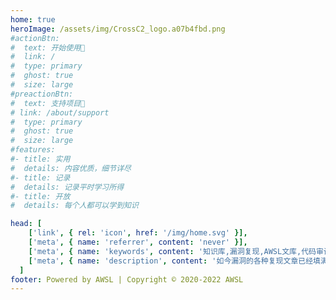```yaml
---
home: true
heroImage: /assets/img/CrossC2_logo.a07b4fbd.png
#actionBtn:
#  text: 开始使用🍃
#  link: /
#  type: primary
#  ghost: true
#  size: large
#preactionBtn:
#  text: 支持项目🍃
# link: /about/support
#  type: primary
#  ghost: true
#  size: large
#features:
#- title: 实用
#  details: 内容优质，细节详尽
#- title: 记录
#  details: 记录平时学习所得
#- title: 开放
#  details: 每个人都可以学到知识

head: [
    ['link', { rel: 'icon', href: '/img/home.svg' }],
    ['meta', { name: 'referrer', content: 'never' }],
    ['meta', { name: 'keywords', content: '知识库,漏洞复现,AWSL文库,代码审计,渗透测试' }],
    ['meta', { name: 'description', content: '如今漏洞的各种复现文章已经填满了互联网，但是每次去尝试漏洞复现时，总会纠结于环境搭建，POC和漏洞原理上。由于这些因素，通常都需要翻阅很多很多的文章才能理解这个漏洞，于是，便萌生了把环境搭建，POC，漏洞原理全部集合在一个文库的想法，PeiQI WiKi-POC文库便由此而来🐣' }],
  ]
footer: Powered by AWSL | Copyright © 2020-2022 AWSL
---
```


</br>
</br>

<a-alert type="info" message="提示" description="本文库仅限南通大学AWSL战队内部阅读，由于传播、利用此文所提供的信息而造成的任何直接或者间接的后果及损失，均由使用者本人负责，文章作者不为此承担任何责任。AWSL战队拥有对此文章的修改和解释权。" showIcon>
</a-alert>


</br>
</br>






<p></p> 

<template>
  <a-timeline>
    <a-timeline-item>
      2022.4.11
      <p>
        - <a-tag color="red">红蓝对抗</a-tag>新增漏洞挖掘文章：<a href='/redteam/vuln/逻辑漏洞/验证码安全.html'>验证码安全</a><br/>
        - <a-tag color="red">漏洞相关</a-tag><a href='/wiki/frame/SpringBoot/Spring Core JDK9+ Spring4Shell远程命令执行漏洞.html'>Spring Core JDK9+ Spring4Shell远程命令执行漏洞 CVE-2022-22965</a><br/>
        - <a-tag color="red">漏洞相关</a-tag><a href='/wiki/webserver/Apache/Apache Spark unTarUsingTar 命令注入漏洞 SPARK-38631.html'>Apache Spark unTarUsingTar 命令注入漏洞 SPARK-38631</a><br/>
        - <a-tag color="red">漏洞相关</a-tag><a href='/wiki/iot/TOTOLink/TOTOLink 多个设备 download.cgi 远程命令执行漏洞 CVE-2022-25084.html'>TOTOLink 多个设备 download.cgi 远程命令执行漏洞 CVE-2022-25084</a><br/>
        - <a-tag color="red">漏洞相关</a-tag><a href='/wiki/frame/SpringBoot/Spring Cloud Function SPEL 远程命令执行漏洞.html'>Spring Cloud Function SPEL 远程命令执行漏洞</a><br/>
        - <a-tag color="red">漏洞相关</a-tag><a href='/wiki/frame/MotionEye/MotionEye 视频监控组件 list 信息泄漏洞 CVE-2022-25568.html'>MotionEye 视频监控组件 list 信息泄漏洞 CVE-2022-25568</a><br/>
        - <a-tag color="red">漏洞相关</a-tag><a href='/wiki/iot/华为/Huawei DG8045 deviceinfo 信息泄漏漏洞.html'>Huawei DG8045 deviceinfo 信息泄漏漏洞</a><br/>
        - <a-tag color="green">学习报告</a-tag>新增学习报告：<a href='/studyreport/2022/张心玥/张心玥学习报告04.html'>张心玥学习报告04</a><br/>
        - <a-tag color="green">学习报告</a-tag>新增学习报告：<a href='/studyreport/2022/朱海龙/朱海龙学习报告04.html'>朱海龙学习报告04</a><br/>
        - <a-tag color="green">学习报告</a-tag>新增学习报告：<a href='/studyreport/2022/刘灿/刘灿学习报告04.html'>刘灿学习报告04</a><br/>
        - <a-tag color="green">学习报告</a-tag>新增学习报告：<a href='/studyreport/2022/葛宝琦/葛宝琦学习报告04.html'>葛宝琦学习报告04</a><br/>
        - <a-tag color="green">学习报告</a-tag>新增学习报告：<a href='/studyreport/2022/翟一鸣/翟一鸣学习报告04/翟一鸣学习报告04.html'>翟一鸣学习报告04</a><br/>
        - <a-tag color="green">学习报告</a-tag>新增学习报告：<a href='/studyreport/2022/陆玺州/陆玺州学习报告04.html'>陆玺州学习报告04</a><br/>
        - <a-tag color="green">学习报告</a-tag>新增学习报告：<a href='/studyreport/2022/陈励文/陈励文学习报告04.html'>陈励文学习报告04</a><br/>
      </p>
    </a-timeline-item> 
    <a-timeline-item>
      2022.4.9
      <p>
        - <a-tag color="blue">神兵利器</a-tag>新增神兵利器——漏洞利用：<a href='/weapons/exploit/flask_session_cookie_manager/flask_session_cookie_manager.html'>flask_session_cookie_manager</a><br/>
        - <a-tag color="blue">神兵利器</a-tag>新增神兵利器——漏洞利用：<a href='/weapons/exploit/Flask-Unsign/Flask-Unsign.html'>Flask-Unsign</a><br/>
      </p>
    </a-timeline-item>
    <a-timeline-item>
      2022.4.4
      <p>
        - <a-tag color="yellow">CTF</a-tag>新增WEB文章：<a href='/ctf/WEB/PHP其他相关/php反序列化字符串逃逸/php反序列化字符串逃逸.html'>php反序列化字符串逃逸</a><br/>
        - <a-tag color="green">学习报告</a-tag>新增学习报告：<a href='/studyreport/2022/张心玥/张心玥学习报告03.html'>张心玥学习报告03</a><br/>
        - <a-tag color="green">学习报告</a-tag>新增学习报告：<a href='/studyreport/2022/朱海龙/朱海龙学习报告03.html'>朱海龙学习报告03</a><br/>
        - <a-tag color="green">学习报告</a-tag>新增学习报告：<a href='/studyreport/2022/刘灿/刘灿学习报告03.html'>刘灿学习报告03</a><br/>
        - <a-tag color="green">学习报告</a-tag>新增学习报告：<a href='/studyreport/2022/葛宝琦/葛宝琦学习报告03.html'>葛宝琦学习报告03</a><br/>
        - <a-tag color="green">学习报告</a-tag>新增学习报告：<a href='/studyreport/2022/翟一鸣/翟一鸣学习报告03/翟一鸣学习报告03.html'>翟一鸣学习报告03</a><br/>
        - <a-tag color="green">学习报告</a-tag>新增学习报告：<a href='/studyreport/2022/陆玺州/陆玺州学习报告03.html'>陆玺州学习报告03</a><br/>
        - <a-tag color="green">学习报告</a-tag>新增学习报告：<a href='/studyreport/2022/陈励文/陈励文学习报告03.html'>陈励文学习报告03</a><br/>
      </p>
    </a-timeline-item>
    <a-timeline-item>
      2022.4.1
      <p>
        - <a-tag color="yellow">CTF</a-tag>新增WEB文章：<a href='/ctf/WEB/PHP其他相关/php一些绕过总结/php一些绕过总结.html'>php一些绕过总结</a><br/>
        - <a-tag color="yellow">CTF</a-tag>新增WEB文章：<a href='/ctf/WEB/PHP其他相关/php session伪造/php session伪造.html'>php session伪造</a><br/>
        - <a-tag color="blue">神兵利器</a-tag>新增神兵利器——C2：<a href='/weapons/C2/GScan/GScan.html'>GScan</a><br/>
        - <a-tag color="blue">神兵利器</a-tag>新增神兵利器——漏洞利用：<a href='/weapons/exploit/vulmap/vulmap.html'>vulmap</a><br/>
        - <a-tag color="blue">神兵利器</a-tag>新增神兵利器——信息搜集：<a href='/weapons/info_collect/dismap/readme-zh.html'>dismap</a><br/>
        - <a-tag color="blue">神兵利器</a-tag>新增神兵利器——信息搜集：<a href='/weapons/info_collect/ehole/ehole.html'>ehole</a><br/>
        - <a-tag color="blue">神兵利器</a-tag>新增神兵利器——信息搜集：<a href='/weapons/info_collect/fofax/fofax.html'>FoFaX</a><br/>
        - <a-tag color="blue">神兵利器</a-tag>新增神兵利器——信息搜集：<a href='/weapons/info_collect/HackBrowserData/HackBrowserData.html'>HackBrowserData</a><br/>
        - <a-tag color="blue">神兵利器</a-tag>新增神兵利器——信息搜集：<a href='/weapons/info_collect/Yasso/Yasso.html'>Yasso</a><br/>
        - <a-tag color="blue">神兵利器</a-tag>新增神兵利器——溯源与反制：<a href='/weapons/trace_source/goblin/goblin.html'>Goblin</a><br/>
        - <a-tag color="pink">红蓝对抗</a-tag>新增信息搜集文章：<a href='/redteam/infocollect/attack_weak/常见密码漏洞及其安全建议.html'>常见口令漏洞及其安全建议</a><br/>
      </p>
    </a-timeline-item>
    <a-timeline-item>
      2022.3.29
      <p>
        - <a-tag color="green">学习报告</a-tag>新增学习报告：<a href='/studyreport/2022/张心玥/张心玥学习报告02-1.html'>张心玥学习报告02-1</a><br/>
        - <a-tag color="green">学习报告</a-tag>新增学习报告：<a href='/studyreport/2022/张心玥/张心玥学习报告02-2.html'>张心玥学习报告02-2</a><br/>
        - <a-tag color="green">学习报告</a-tag>新增学习报告：<a href='/studyreport/2022/朱海龙/朱海龙学习报告02.html'>朱海龙学习报告02</a><br/>
        - <a-tag color="green">学习报告</a-tag>新增学习报告：<a href='/studyreport/2022/刘灿/刘灿学习报告02.html'>刘灿学习报告02</a><br/>
        - <a-tag color="green">学习报告</a-tag>新增学习报告：<a href='/studyreport/2022/葛宝琦/葛宝琦学习报告02.html'>葛宝琦学习报告02</a><br/>
        - <a-tag color="green">学习报告</a-tag>新增学习报告：<a href='/studyreport/2022/翟一鸣/翟一鸣学习报告02.html'>翟一鸣学习报告02</a><br/>
        - <a-tag color="green">学习报告</a-tag>新增学习报告：<a href='/studyreport/2022/陆玺州/陆玺州学习报告02.html'>陆玺州学习报告02</a><br/>
        - <a-tag color="green">学习报告</a-tag>新增学习报告：<a href='/studyreport/2022/陈励文/陈励文学习报告02.html'>陈励文学习报告02</a><br/>
      </p>
    </a-timeline-item>
    <a-timeline-item>
      2022.3.21
      <p>
        - <a-tag color="red">漏洞相关</a-tag><a href='/wiki/webapp/TerraMaster/TerraMaster TOS createRaid 远程命令执行漏洞 CVE-2022-24990.html'>TerraMaster TOS createRaid 远程命令执行漏洞 CVE-2022-24990</a><br/>
        - <a-tag color="red">漏洞相关</a-tag><a href='/wiki/webapp/TerraMaster/TerraMaster TOS 信息泄漏漏洞 CVE-2022-24990.html'>TerraMaster TOS 信息泄漏漏洞 CVE-2022-24990</a><br/>
        - <a-tag color="red">漏洞相关</a-tag><a href='/wiki/frame/Spring Cloud/Spring Cloud Gateway表达式注入 远程命令执行漏洞 CVE-2022-22947.html'>Spring Cloud Gateway表达式注入 远程命令执行漏洞 CVE-2022-22947</a><br/>
        - <a-tag color="red">漏洞相关</a-tag><a href='/wiki/serverapp/Redis/Redis Lua 沙箱绕过 远程命令执行 CVE-2022-0543.html'>Redis Lua 沙箱绕过 远程命令执行 CVE-2022-0543</a><br/>
        - <a-tag color="red">漏洞相关</a-tag><a href='/wiki/iot/大华/大华 城市安防监控系统平台管理 attachment_downloadByUrlAtt.action 任意文件下载漏洞.html'>大华 城市安防监控系统平台管理 attachment_downloadByUrlAtt.action 任意文件下载漏洞</a><br/>
      </p>
    </a-timeline-item>
    <a-timeline-item>
      2022.3.20
      <p>
        - <a-tag color="yellow">CTF</a-tag>新增WEB文章：<a href='/ctf/WEB/SSRF/URL拆分造成SSRF.html'>URL拆分造成SSRF</a><br/>
      </p>
    </a-timeline-item>
    <a-timeline-item>
      2022.3.19
      <p>
        - <a-tag color="green">学习报告</a-tag>新增学习报告：<a href='/studyreport/2022/张心玥/张心玥学习报告01.html'>张心玥学习报告01</a><br/>
        - <a-tag color="green">学习报告</a-tag>新增学习报告：<a href='/studyreport/2022/朱海龙/朱海龙学习报告01.html'>朱海龙学习报告01</a><br/>
        - <a-tag color="green">学习报告</a-tag>新增学习报告：<a href='/studyreport/2022/刘灿/刘灿学习报告01.html'>刘灿学习报告01</a><br/>
        - <a-tag color="green">学习报告</a-tag>新增学习报告：<a href='/studyreport/2022/葛宝琦/葛宝琦学习报告01.html'>葛宝琦学习报告01</a><br/>
        - <a-tag color="green">学习报告</a-tag>新增学习报告：<a href='/studyreport/2022/翟一鸣/翟一鸣学习报告01.html'>翟一鸣学习报告01</a><br/>
        - <a-tag color="green">学习报告</a-tag>新增学习报告：<a href='/studyreport/2022/陈励文/陈励文学习报告01.html'>陈励文学习报告01</a><br/>
      </p>
    </a-timeline-item>
    <a-timeline-item>
      2022.3.18
      <p>
        - <a-tag color="pink">红蓝对抗</a-tag>新增内网渗透文章：<a href='/redteam/innet/批量利用/蓝凌OA任意文件任意文件写入之批量上线.html'>蓝凌OA任意文件任意文件写入之批量上线</a><br/>
        - <a-tag color="pink">红蓝对抗</a-tag>新增内网渗透文章：<a href='/redteam/innet/批量利用/redis未授权访问漏洞的批量攻击.html'>redis未授权访问漏洞的批量攻击</a><br/>
        - <a-tag color="purple">文库动态</a-tag>修改样式表和布局，更加美观<br/>
        - <a-tag color="red">黑客技能</a-tag>新增安卓攻防文章：<a href='/hackskill/android/安卓设备/远程黑进智能电视.html'>远程黑进智能电视</a><br/>
      </p>
    </a-timeline-item>
    <a-timeline-item>
      2022.3.17
      <p>
        - <a-tag color="yellow">CTF</a-tag>新增WEB文章：<a href='/ctf/WEB/RCE/利用PHP FFI 预加载执行命令.html'>PHP FFI 预加载执行命令</a><br/>
        - <a-tag color="yellow">CTF</a-tag>新增PWN文章：<a href='/ctf/PWN/自救指南/自救指南.html'>自救指南</a><br/>
      </p>
    </a-timeline-item>
    <a-timeline-item>
      2022.3.16
      <p>
        - <a-tag color="purple">文库动态</a-tag>开源文库至Github<br/>
      </p>
    </a-timeline-item>
    <a-timeline-item>
      2022.3.14
      <p>
        - <a-tag color="purple">文库动态</a-tag>制作文库Docker镜像让文库更容易部署<br/>
        - <a-tag color="red">漏洞相关</a-tag>漏洞相关文档全部转移完成(阅读效果优化未完成)<br/>
      </p>
    </a-timeline-item>
    <a-timeline-item>
      2022.3.13
      <p>
        - <a-tag color="purple">文库动态</a-tag>文库README文档全部完成<br/>
      </p>
    </a-timeline-item>
    <a-timeline-item>
      2022.3.10
      <p>
        - <a-tag color="green">漏洞相关</a-tag>同步服务器应用漏洞<br/>
      </p>
    </a-timeline-item>
    <a-timeline-item>
      2022.3.8
      <p>
        - <a-tag color="red">漏洞相关</a-tag>Linux DirtyPipe权限提升漏洞 CVE-2022-0847<br/>
        - <a-tag color="green">漏洞相关</a-tag>同步Web服务器漏洞(Apache,Nginx等)<br/>
      </p>
    </a-timeline-item>
    <a-timeline-item>
      2022.3.6
      <p>
        - <a-tag color="green">漏洞相关</a-tag>同步操作系统漏洞(Linux, Windows)<br/>
      </p>
    </a-timeline-item>
    <a-timeline-item>
      2022.3.5
      <p>
        - <a-tag color="red">漏洞相关</a-tag>开始同步文库之前的内容，并重构文章Md文档，更加适合阅读<br/>
      </p>
    </a-timeline-item>
    <a-timeline-item>
      2022.3.4
      <p>
        - <a-tag color="purple">文库动态</a-tag>添加插件：Vssue评论，Copy代码插件，阅读进度条插件<br/>
        - <a-tag color="purple">文库动态</a-tag>添加模块：建议反馈<br/>
      </p>
    </a-timeline-item>
    <a-timeline-item>
      2022.3.3
      <p>
        - <a-tag color="green">文库动态</a-tag>开始编写各项分类 README文档<br/>
        - <a-tag color="purple">文库动态</a-tag>添加分类：漏洞相关，CTF，红蓝对抗，文库动态，关于文库<br/>
      </p>
    </a-timeline-item>
    <a-timeline-item>
      2022.3.2
      <p>
        - <a-tag color="green">文库动态</a-tag>装修网站，修饰主题<br/>
        - <a-tag color="purple">文库动态</a-tag>搭建主题确定: AntDocs of VuePress<br/>
      </p>
    </a-timeline-item>
    <a-timeline-item>
      2022.3.1
      <p>
        - <a-tag color="green">文库动态</a-tag>开始重构文库<br/>
      </p>
    </a-timeline-item>
  </a-timeline>
<a-steps>
    <a-step status="finish" title="Star">
      <a-icon slot="icon" type="star" />
    </a-step>
    <a-step status="process" title="Reading">
      <a-icon slot="icon" type="loading" />
    </a-step>
    <a-step status="wait" title="Thank">
      <a-icon slot="icon" type="smile-o" />
    </a-step>
  </a-steps>
</template>
<script>



import ACTI

export default {

components: {ACTI 视频监控}

}
</script>

